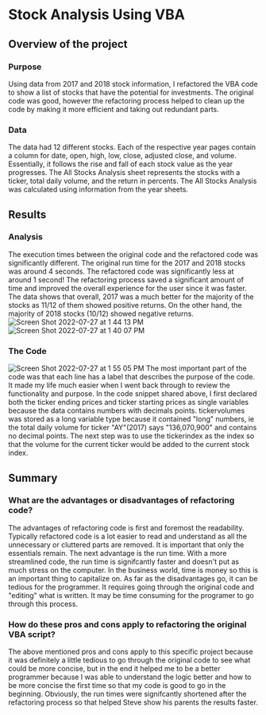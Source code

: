 # Stock Analysis Using VBA
## Overview of the project
### Purpose
Using data from 2017 and 2018 stock information, I refactored the VBA code to show a list of stocks that have the potential for investments. The original code was good, however the refactoring process helped to clean up the code by making it more efficient and taking out redundant parts.
### Data 
The data had 12 different stocks. Each of the respective year pages contain a column for date, open, high, low, close, adjusted close, and volume. Essentially, it follows the rise and fall of each stock value as the year progresses. The All Stocks Analysis sheet represents the stocks with a ticker, total daily volume, and the return in percents. The All Stocks Analysis was calculated using information from the year sheets.
## Results
### Analysis
The execution times between the original code and the refactored code was significantly different. The original run time for the 2017 and 2018 stocks was around 4 seconds. The refactored code was significantly less at around 1 second! The refactoring process saved a significant amount of time and improved the overall experience for the user since it was faster. The data shows that overall, 2017 was a much better for the majority of the stocks as 11/12 of them showed positive returns. On the other hand, the majority of 2018 stocks (10/12) showed negative returns.
![Screen Shot 2022-07-27 at 1 44 13 PM](https://user-images.githubusercontent.com/106174279/181360173-e156689d-5772-4b5e-88f2-f45b1c5596c6.png)
![Screen Shot 2022-07-27 at 1 40 07 PM](https://user-images.githubusercontent.com/106174279/181360233-43f0d99a-ac95-45c7-9f07-d7d495a11356.png)
### The Code
![Screen Shot 2022-07-27 at 1 55 05 PM](https://user-images.githubusercontent.com/106174279/181360487-005b984d-cdfd-44b3-ac52-5ef30adeb270.png)
The most important part of the code was that each line has a label that describes the purpose of the code. It made my life much easier when I went back through to review the functionality and purpose. In the code snippet shared above, I first declared both the ticker ending prices and ticker starting prices as single variables because the data contains numbers with decimals points. tickervolumes was stored as a long variable type because it contained "long" numbers, ie the total daily volume for ticker "AY"(2017) says "136,070,900" and contains no decimal points. The next step was to use the tickerindex as the index so that the volume for the current ticker would be added to the current stock index.
## Summary
### What are the advantages or disadvantages of refactoring code?
The advantages of refactoring code is first and foremost the readability. Typically refactored code is a lot easier to read and understand as all the unnecessary or cluttered parts are removed. It is important that only the essentials remain. The next advantage is the run time. With a more streamlined code, the run time is signifcantly faster and doesn't put as much stress on the computer. In the business world, time is money so this is an important thing to capitalize on. As far as the disadvantages go, it can be tedious for the programmer. It requires going through the original code and "editing" what is written. It may be time consuming for the programer to go through this process.
### How do these pros and cons apply to refactoring the original VBA script?
The above mentioned pros and cons apply to this specific project because it was definitely a little tedious to go through the original code to see what could be more concise, but in the end it helped me to be a better programmer because I was able to understand the logic better and how to be more concise the first time so that my code is good to go in the beginning. Obviously, the run times were signifcantly shortened after the refactoring process so that helped Steve show his parents the results faster.
